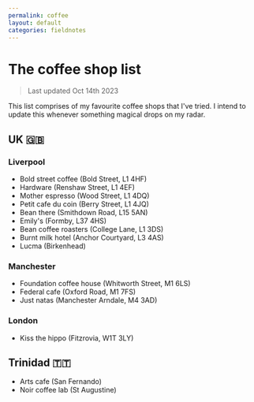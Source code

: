 ```yaml
---
permalink: coffee
layout: default
categories: fieldnotes
---
```


# The coffee shop list

> Last updated Oct 14th 2023

This list comprises of my favourite coffee shops that I've tried.
I intend to update this whenever something magical drops on my radar.

## UK 🇬🇧

### Liverpool

- Bold street coffee (Bold Street, L1 4HF)
- Hardware (Renshaw Street, L1 4EF)
- Mother espresso (Wood Street, L1 4DQ)
- Petit cafe du coin (Berry Street, L1 4JQ)
- Bean there (Smithdown Road, L15 5AN)
- Emily's (Formby, L37 4HS)
- Bean coffee roasters (College Lane, L1 3DS)
- Burnt milk hotel (Anchor Courtyard, L3 4AS)
- Lucma (Birkenhead)

### Manchester

- Foundation coffee house (Whitworth Street, M1 6LS)
- Federal cafe (Oxford Road, M1 7FS)
- Just natas (Manchester Arndale, M4 3AD)

### London

- Kiss the hippo (Fitzrovia, W1T 3LY)

## Trinidad 🇹🇹

- Arts cafe (San Fernando)
- Noir coffee lab (St Augustine)
